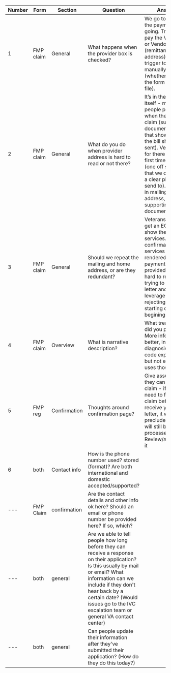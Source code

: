 |Number|Form|Section|Question|Answer|
|---|---|---|---|---|
|1|FMP claim|General|What happens when the provider box is checked?|We go to where the payment is going. Trigger to pay the Veteran or Vendor (remittance address). Manual trigger to manually select (whether it’s on the form or in file).|
|2|FMP claim|General|What do you do when provider address is hard to read or not there?| It’s in the claim itself -  most people provide when they have a claim (supporting documentation that shows where the bill should be sent). Very rare for there to be a first time provider (one off situation that we don’t have a clear place to send to). If it’s not in mailing address, it’s in the supporting documents|
|3|FMP claim|General|Should we repeat the mailing and home address, or are they redundant?|Veterans will also get an EOB to show they got services. Get confirmation that services were rendered and payment was provided. When hard to read - trying to email letter and leverage email vs rejecting it and starting over from begining|
|4|FMP claim|Overview|What is narrative description?| What treatment did you provide? More info the better, include diagnosis - CPT code expedites it, but not everyone uses those|
|5|FMP reg|Confirmation|Thoughts around confirmation page?| Give assurance they can still file a claim - if you need to file a claim before you receive your auth letter, it won’t preclude you - will still be processed. Review/adjudicate it|
|6|both|Contact info|How is the phone number used? stored (format)? Are both international and domestic accepted/supported?||
|---|FMP Claim|confirmation|Are the contact details and other info ok here? Should an email or phone number be provided here? If so, which?||
|---|both|general|Are we able to tell people how long before they can receive a response on their application? Is this usually by mail or email? What information can we include if they don't hear back by a certain date? (Would issues go to the IVC escalation team or general VA contact center)||
|---|both|general|Can people update their information after they've submitted their application? (How do they do this today?)||
